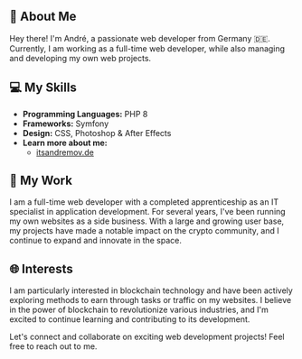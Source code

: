 ## 🚀 About Me
Hey there! I'm André, a passionate web developer from Germany 🇩🇪. Currently, I am working as a full-time web developer, while also managing and developing my own web projects.

## 💻 My Skills
- **Programming Languages:** PHP 8
- **Frameworks:** Symfony
- **Design:** CSS, Photoshop & After Effects
- **Learn more about me:** 
    - [itsandremov.de](https://itsandremov.de/)

## 🔗 My Work
I am a full-time web developer with a completed apprenticeship as an IT specialist in application development. For several years, I've been running my own websites as a side business. With a large and growing user base, my projects have made a notable impact on the crypto community, and I continue to expand and innovate in the space.

## 🌐 Interests
I am particularly interested in blockchain technology and have been actively exploring methods to earn through tasks or traffic on my websites. I believe in the power of blockchain to revolutionize various industries, and I'm excited to continue learning and contributing to its development.

Let's connect and collaborate on exciting web development projects! Feel free to reach out to me.
